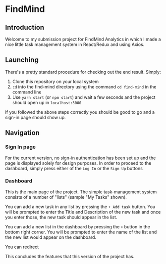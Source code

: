 # FindMind

## Introduction

Welcome to my submission project for FindMind Analytics in which I made a nice little task management system in React/Redux and using Axios.

## Launching

There's a pretty standard procedure for checking out the end result. Simply:

1. Clone this repository on your local system
2. `cd` into the find-mind directory using the command `cd find-mind` in the command line
3. Use `yarn start` (or `npm start`) and wait a few seconds and the project should open up in `localhost:3000`

If you followed the above steps correctly you should be good to go and a sign-in page should show up.

## Navigation

### Sign In page

For the current version, no sign-in authentication has been set up and the page is displayed solely for design purposes. In order to proceed to the dashboard, simply press either of the `Log In` or the `Sign Up` buttons

### Dashboard

This is the main page of the project. The simple task-management system consists of a number of "lists" (sample "My Tasks" shown).

You can add a new task in any list by pressing the `+ Add task` button. You will be prompted to enter the Title and Description of the new task and once you enter those, the new task should appear in the list.

You can add a new list in the dashboard by pressing the `+` button in the bottom right corner. You will be prompted to enter the name of the list and the new list would appear on the dashboard.

You can redirect

This concludes the features that this version of the project has.